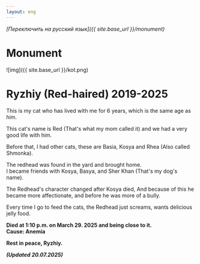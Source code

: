 ```yaml
---
layout: eng
---
```


*[Переключить на русский язык]({{ site.base_url }}/monument)*

# Monument

![img]({{ site.base_url }}/kot.png)

**Ryzhiy (Red-haired) 2019-2025**
=

This is my cat who has lived with me for 6 years, which is the same age as him.  

This cat's name is Red (That's what my mom called it) and we had a very good life with him.  

Before that, I had other cats, these are Basia, Kosya and Rhea (Also called Shmonka).  

The redhead was found in the yard and brought home.  
I became friends with Kosya, Basya, and Sher Khan (That's my dog's name).  

The Redhead's character changed after Kosya died,
And because of this he became more affectionate, and before he was more of a bully.

Every time I go to feed the cats, the Redhead just screams, wants delicious jelly food.

**Died at 1:10 p.m. on March 29. 2025 and being close to it.**  
**Cause: Anemia**

**Rest in peace, Ryzhiy.**





***(Updated 20.07.2025)***  